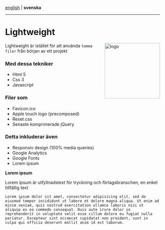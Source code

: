 [english](https://github.com/Ha006/lightweight/blob/master/README.md) | **svenska**
- - -

Lightweight
===========

<img src="https://fbcdn-sphotos-h-a.akamaihd.net/hphotos-ak-prn2/1382809_531221563621299_352345554_n.png" width="180" height="180" alt="logo" align="right"/>

Lightweight är istället för att använda `tomma filer` från början av ett projekt

### Med dessa tekniker

* Html 5
* Css 3
* Javascript

### Filer som

* Favicon.ico
* Apple touch logo (precomposed)
* Reset.css
* Senaste komprimerade jQuery

### Detta inkluderar även

* Responsiv design (100% media queries)
* Google Analytics
* Google Fonts
* Lorem ipsum

**Lorem ipsum**

Lorem ipsum är utfyllnadstext för tryckning och förlagsbranschen, en enkel tillfällig text

```
Lorem ipsum dolor sit amet, consectetur adipisicing elit, sed do eiusmod tempor incididunt ut labore et dolore magna aliqua. Ut enim ad minim veniam, quis nostrud exercitation ullamco laboris nisi ut aliquip ex ea commodo consequat. Duis aute irure dolor in reprehenderit in voluptate velit esse cillum dolore eu fugiat nulla pariatur. Excepteur sint occaecat cupidatat non proident, sunt in culpa qui officia deserunt mollit anim id est laborum.
```
